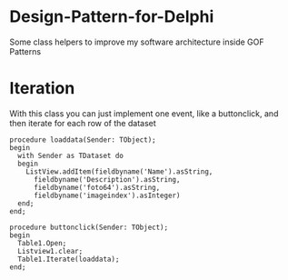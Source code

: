 # Design-Pattern-for-Delphi
Some class helpers to improve my software architecture inside GOF Patterns

# Iteration
With this class you can just implement one event, like a buttonclick, and then iterate for each row of the dataset 

```Delphi
procedure loaddata(Sender: TObject);
begin
  with Sender as TDataset do
  begin
    ListView.addItem(fieldbyname('Name').asString,
      fieldbyname('Description').asString,
      fieldbyname('foto64').asString,   
      fieldbyname('imageindex').asInteger)
  end;
end;
```

```Delphi
procedure buttonclick(Sender: TObject);
begin
  Table1.Open;
  Listview1.clear;
  Table1.Iterate(loaddata);
end;
```
